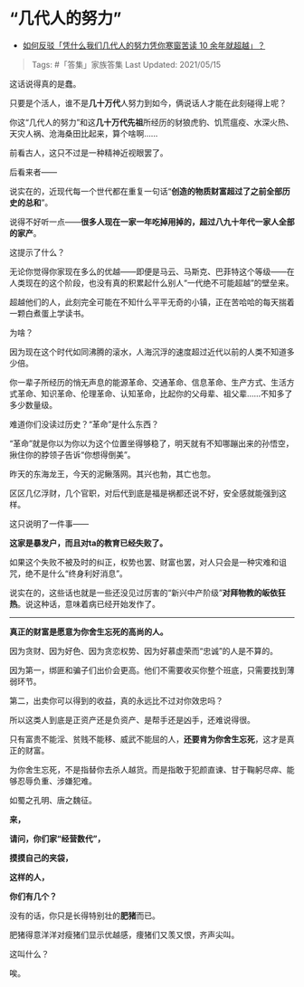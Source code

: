 # “几代人的努力”

- [如何反驳「凭什么我们几代人的努力凭你寒窗苦读 10 余年就超越」？](https://www.zhihu.com/question/431601536/answer/1690740358)
  
>Tags: #「答集」家族答集
>Last Updated: 2021/05/15

这话说得真的是蠢。

只要是个活人，谁不是**几十万代**人努力到如今，俩说话人才能在此刻碰得上呢？

你这“几代人的努力”和这**几十万代先祖**所经历的豺狼虎豹、饥荒瘟疫、水深火热、天灾人祸、沧海桑田比起来，算个啥啊……

前看古人，这只不过是一种精神近视眼罢了。

后看来者——

说实在的，近现代每一个世代都在重复一句话“**创造的物质财富超过了之前全部历史的总和**”。

说得不好听一点——**很多人现在一家一年吃掉用掉的，超过八九十年代一家人全部的家产**。

这提示了什么？

无论你觉得你家现在多么的优越——即便是马云、马斯克、巴菲特这个等级——在人类现在的这个阶段，也没有真的积累起什么别人“一代绝不可能超越”的壁垒来。

超越他们的人，此刻完全可能在不知什么平平无奇的小镇，正在苦哈哈的每天揣着一颗白煮蛋上学读书。

为啥？

因为现在这个时代如同沸腾的滚水，人海沉浮的速度超过近代以前的人类不知道多少倍。

你一辈子所经历的悄无声息的能源革命、交通革命、信息革命、生产方式、生活方式革命、知识革命、伦理革命、认知革命，比起你的父母辈、祖父辈……不知多了多少数量级。

难道你们没读过历史？“革命”是什么东西？

“革命”就是你以为你以为这个位置坐得够稳了，明天就有不知哪蹦出来的孙悟空，揪住你的脖领子告诉“你想得倒美”。

昨天的东海龙王，今天的泥鳅落网。其兴也勃，其亡也忽。

区区几亿浮财，几个官职，对后代到底是福是祸都还说不好，安全感就能强到这样。

这只说明了一件事——

**这家是暴发户，而且对ta的教育已经失败了。**

如果这个失败不被及时的纠正，权势也罢、财富也罢，对人只会是一种灾难和诅咒，绝不是什么“终身利好消息”。

说实在的，这些话也就是一些还没见过厉害的“新兴中产阶级”**对拜物教的皈依狂热**。说这种话，意味着病已经开始发作了。

---

**真正的财富是愿意为你舍生忘死的高尚的人。**

因为贪财、因为好色、因为贪恋权势、因为好慕虚荣而“忠诚”的人是不算的。

因为第一，绑匪和骗子们出价会更高。他们不需要收买你整个班底，只需要找到薄弱环节。

第二，出卖你可以得到的收益，真的永远比不过对你效忠吗？

所以这类人到底是正资产还是负资产、是帮手还是凶手，还难说得很。

只有富贵不能淫、贫贱不能移、威武不能屈的人，**还要肯为你舍生忘死**，这才是真正的财富。

为你舍生忘死，不是指替你去杀人越货。而是指敢于犯颜直谏、甘于鞠躬尽瘁、能够忍辱负重、涉嫌犯难。

如蜀之孔明、唐之魏征。

  

**来，**

**请问，你们家“经营数代”，**

**摸摸自己的夹袋，**

**这样的人，**

**你们有几个？**

  

没有的话，你只是长得特别壮的**肥猪**而已。

  

肥猪得意洋洋对瘦猪们显示优越感，痩猪们又羡又恨，齐声尖叫。

这叫什么？

唉。